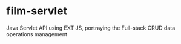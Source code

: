 # film-servlet
Java Servlet API using EXT JS, portraying the Full-stack CRUD data operations management
